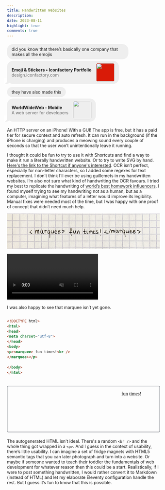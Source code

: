 ```yaml
---
title: Handwritten Websites
description:
date: 2023-08-11
highlight: true
comments: true
---
```


<style>
  .chat {
    width: min(400px, 100%);
    display: flex;
    flex-direction: column;
  }

  .messages {
    display: flex;
    flex-direction: column;
  }

  .message {
    border-radius: 20px;
    padding: 8px 15px;
    margin-top: 5px;
    background-color: #eeeeee;
    position: relative;
    width: fit-content;
  }

  .message.link {
    display: flex;
    align-items: center;
    justify-content: space-between;
    gap: 16px;
  }

  .message.link p {
    margin: 0;
  }

   .message.link p a {
    text-decoration: none;
  }

  .message.link p > a {
    color: #666666;
  }

  .message.link a:has(img) {
    display: contents;
  }

  .message.link img {
    height: 60px;
    width: 60px;
    border-radius: 6px;
  }

  .message.last {
    margin-bottom: 5px;
  }

  .message.last:before {
    content: "";
    position: absolute;
    z-index: 0;
    bottom: 0;
    left: -7px;
    height: 20px;
    width: 20px;
    background: #EEE;
    border-bottom-right-radius: 15px;
  }

  .message.last:after {
    content: "";
    position: absolute;
    z-index: 1;
    bottom: 0;
    left: -10px;
    width: 10px;
    height: 20px;
    background: white;
    border-bottom-right-radius: 10px;
  }
</style>

<div class="chat">
  <div class="messages">
    <div class="message">
      did you know that there’s basically one company that makes all the emojis
    </div>
    <div class="message link last">
      <div>
        <p><b><a href="https://design.iconfactory.com/category/emoji-stickers/">Emoji & Stickers • Iconfactory Portfolio</a></b></p>
        <p><a href="https://design.iconfactory.com/category/emoji-stickers/">design.iconfactory.com</a></p>
      </div>
      <a href="https://design.iconfactory.com/category/emoji-stickers/"><img src="https://upload.wikimedia.org/wikipedia/en/5/50/The_Iconfactory_Logo_2015.png"
        style="background-color: #d91b08"></a>
    </div>
    <div class="message">
      they have also made this
    </div>
    <div class="message link last">
      <div>
        <p><b><a href="https://apps.apple.com/app/id1623006812">WorldWideWeb - Mobile</a></b></p>
        <p><a href="https://apps.apple.com/app/id1623006812">A web server for developers</a></p>
      </div>
      <a href="https://apps.apple.com/app/id1623006812"><img
        src="https://is1-ssl.mzstatic.com/image/thumb/Purple126/v4/88/a6/a5/88a6a51f-14ab-e8b3-371f-923a5639e911/AppIcon-0-1x_U007emarketing-0-7-0-85-220.png/217x0w.webp"></a>
    </div>
  </div>
</div>

An HTTP server on an iPhone! With a GUI! The app is free, but it has a paid tier for secure context and
auto refresh. It can run in the background (if the iPhone is charging) and produces a meowing sound every couple of
seconds so that the user won’t unintentionally leave it running.

I thought it could be fun to try to use it with Shortcuts and find a way to make it run a literally handwritten website. Or to try
to write SVG by hand. [Here's the link to the Shortcut if anyone's interested](https://www.icloud.com/shortcuts/f4e15c60abf84befb245a5ff67533114). OCR isn’t perfect, especially for non-letter characters, so I added some regexes for text
replacement. I don’t think I’ll ever be using guillemets in my handwritten websites. I’m also not sure what kind of handwriting the OCR
favours. I tried my best to replicate the handwriting of [world’s best homework
influencers](https://www.theverge.com/2017/5/9/15260026/tumblr-study-blogging-studyblr-organization-interview). I found
myself trying to see my handwriting not as a human, but as a computer, imagining what features of a letter would improve
its legibility. Manual fixes were needed most of the time, but I was happy with one proof of concept that
didn’t need much help.

![fun times! handwritten in black ink on grid paper.](fun_times.PNG)

<p>
  <video autoplay muted loop playsinline onclick="this.paused ? this.play() : this.pause();">
    <source src="fun_times.mp4" type="video/mp4" />
  </video>
</p>

I was also happy to see that marquee isn’t yet gone.

<style>
  .demo {
    display: flex;
    flex-direction: row;
    flex-wrap: wrap;
    gap: 16px;
  }

  .demo>* {
    flex: 1;
  }

  .demo iframe {
    margin: 0.5em 0;
    padding: 0;
    border: 1px solid #2e3440;
    border-radius: 3px;
  }
</style>

<div class="demo">
  <div>

```html
<!DOCTYPE html>
<html>
<head>
<meta charset="utf-8">
</head>
<body>
<p><marquee> fun times!<br />
</marquee></p>

</body>
</html>

```

  </div>
  <iframe srcdoc="<!DOCTYPE html><html><head><meta charset='utf-8'></head><body><p><marquee> fun times!<br /></marquee></p></body></html>"></iframe>
</div>


The autogenerated HTML isn't ideal. There's a random `<br />` and the whole thing got wrapped in a `<p>`.
And I guess in the context of usability, there’s little usability. I can imagine a set of fridge magnets with HTML5 semantic
tags that you can later photograph and turn into a website. Or maybe if someone wanted to teach their toddler the
fundamentals of web development for whatever reason then this could be a start. Realistically, if I were to post
something handwritten, I would rather convert it to Markdown (instead of HTML) and let my elaborate Eleventy
configuration handle the rest. But I guess it’s fun to know that this is possible. 